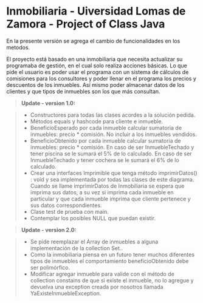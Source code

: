 Inmobiliaria - Uiversidad Lomas de Zamora - Project of Class Java
===================

En la presente versión se agrega el cambio de funcionalidades en los metodos. 



El proyecto está basado en una inmobiliaria que necesita actualizar su programaba de gestión, en el cual solo realiza acciones básicas. 
Lo que pide el usuario es poder usar el programa con un sistema de cálculos de comisiones para los consultores y poder llenar en el programa los precios y descuentos de los inmuebles. 
Así mismo poder almacenar datos de los clientes y que tipos de inmuebles son los que más consultan.

> **Update - version 1.0:**

> - Constructores para todas las clases acordes a la solución pedida.
> - Métodos equals y hashcode para cliente e inmueble.
> - BeneficioEsperado por cada inmueble calcular sumatoria de inmuebles: precio * comisión. No incluir a los inmuebles vendidos.
> - BeneficioObtenido por cada inmueble calcular sumatoria de inmuebles: precio * comisión.
    En caso de ser InmuebleTechado y tener piscina se le sumará el 5% de lo calculado.
    En caso de ser InmuebleTechado y tener cochera se le sumará el 6% de lo calculado.
> - Crear una interfaces Imprimible que tenga método imprimirDatos() : void y sea implementada por todas las clases de este diagrama. Cuando se llame imprimirDatos de Inmobiliaria se espera que imprima sus datos, a su vez si imprima cada inmueble en particular y que cada inmueble imprima que cliente pertenece y sus datos correspondientes.
> - Clase test de prueba con main.
> - Contemplar los posibles NULL que puedan existir.


> **Update - version 2.0:**

> - Se pide reemplazar el Array de inmuebles a alguna implementación de la collection Set<Inmueble>..
> - Como la inmobiliaria piensa en un futuro tener muchos diferentes tipos de inmuebles el comportamiento beneficioObtenido debe ser polimórfico.
> - Modificar agregar inmueble para valide con el método de collection constains de que si existe el inmueble, no lo agregue y devuelva una exception creada por nosotros llamada YaExisteInmuebleException.

